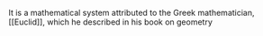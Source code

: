 It is a mathematical system attributed to the Greek mathematician, [[Euclid]], which he described in his book on geometry 
